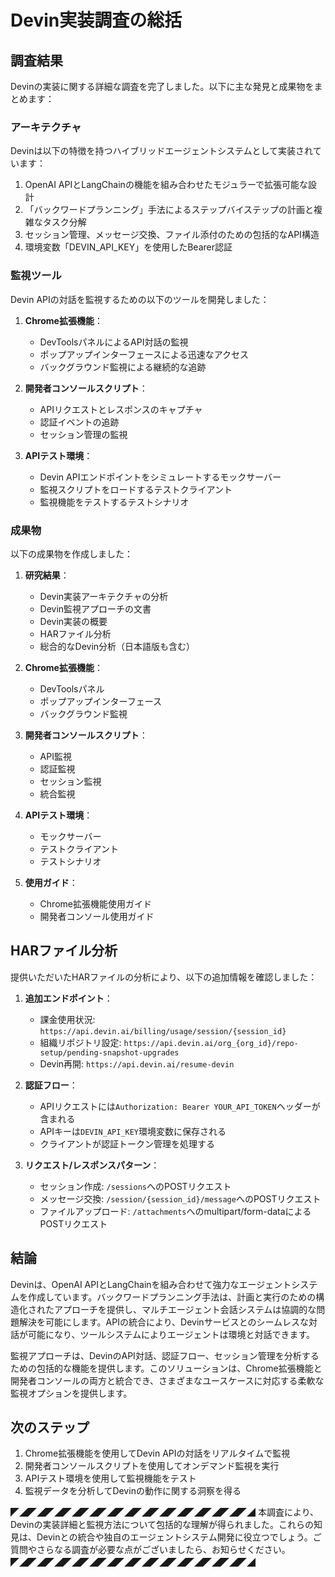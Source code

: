# Devin実装調査の総括

## 調査結果

Devinの実装に関する詳細な調査を完了しました。以下に主な発見と成果物をまとめます：

### アーキテクチャ

Devinは以下の特徴を持つハイブリッドエージェントシステムとして実装されています：

1. OpenAI APIとLangChainの機能を組み合わせたモジュラーで拡張可能な設計
2. 「バックワードプランニング」手法によるステップバイステップの計画と複雑なタスク分解
3. セッション管理、メッセージ交換、ファイル添付のための包括的なAPI構造
4. 環境変数「DEVIN_API_KEY」を使用したBearer認証

### 監視ツール

Devin APIの対話を監視するための以下のツールを開発しました：

1. **Chrome拡張機能**：
   - DevToolsパネルによるAPI対話の監視
   - ポップアップインターフェースによる迅速なアクセス
   - バックグラウンド監視による継続的な追跡

2. **開発者コンソールスクリプト**：
   - APIリクエストとレスポンスのキャプチャ
   - 認証イベントの追跡
   - セッション管理の監視

3. **APIテスト環境**：
   - Devin APIエンドポイントをシミュレートするモックサーバー
   - 監視スクリプトをロードするテストクライアント
   - 監視機能をテストするテストシナリオ

### 成果物

以下の成果物を作成しました：

1. **研究結果**：
   - Devin実装アーキテクチャの分析
   - Devin監視アプローチの文書
   - Devin実装の概要
   - HARファイル分析
   - 総合的なDevin分析（日本語版も含む）

2. **Chrome拡張機能**：
   - DevToolsパネル
   - ポップアップインターフェース
   - バックグラウンド監視

3. **開発者コンソールスクリプト**：
   - API監視
   - 認証監視
   - セッション監視
   - 統合監視

4. **APIテスト環境**：
   - モックサーバー
   - テストクライアント
   - テストシナリオ

5. **使用ガイド**：
   - Chrome拡張機能使用ガイド
   - 開発者コンソール使用ガイド

## HARファイル分析

提供いただいたHARファイルの分析により、以下の追加情報を確認しました：

1. **追加エンドポイント**：
   - 課金使用状況: `https://api.devin.ai/billing/usage/session/{session_id}`
   - 組織リポジトリ設定: `https://api.devin.ai/org_{org_id}/repo-setup/pending-snapshot-upgrades`
   - Devin再開: `https://api.devin.ai/resume-devin`

2. **認証フロー**：
   - APIリクエストには`Authorization: Bearer YOUR_API_TOKEN`ヘッダーが含まれる
   - APIキーは`DEVIN_API_KEY`環境変数に保存される
   - クライアントが認証トークン管理を処理する

3. **リクエスト/レスポンスパターン**：
   - セッション作成: `/sessions`へのPOSTリクエスト
   - メッセージ交換: `/session/{session_id}/message`へのPOSTリクエスト
   - ファイルアップロード: `/attachments`へのmultipart/form-dataによるPOSTリクエスト

## 結論

Devinは、OpenAI APIとLangChainを組み合わせて強力なエージェントシステムを作成しています。バックワードプランニング手法は、計画と実行のための構造化されたアプローチを提供し、マルチエージェント会話システムは協調的な問題解決を可能にします。APIの統合により、Devinサービスとのシームレスな対話が可能になり、ツールシステムによりエージェントは環境と対話できます。

監視アプローチは、DevinのAPI対話、認証フロー、セッション管理を分析するための包括的な機能を提供します。このソリューションは、Chrome拡張機能と開発者コンソールの両方と統合でき、さまざまなユースケースに対応する柔軟な監視オプションを提供します。

## 次のステップ

1. Chrome拡張機能を使用してDevin APIの対話をリアルタイムで監視
2. 開発者コンソールスクリプトを使用してオンデマンド監視を実行
3. APIテスト環境を使用して監視機能をテスト
4. 監視データを分析してDevinの動作に関する洞察を得る

◤◢◤◢◤◢◤◢◤◢◤◢◤◢◤◢◤◢◤◢◤◢◤◢◤◢◤◢
本調査により、Devinの実装詳細と監視方法について包括的な理解が得られました。これらの知見は、Devinとの統合や独自のエージェントシステム開発に役立つでしょう。ご質問やさらなる調査が必要な点がございましたら、お知らせください。
◤◢◤◢◤◢◤◢◤◢◤◢◤◢◤◢◤◢◤◢◤◢◤◢◤◢◤◢
